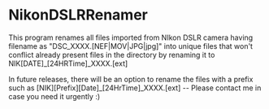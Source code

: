 # NikonDSLRRenamer
This program renames all files imported from NIkon DSLR camera having filename as "DSC_XXXX.[NEF|MOV|JPG|jpg]" into unique files that won't conflict already present files in the directory by renaming it to NIK[DATE]_[24HRTime]_XXXX.[ext]

In future releases, there will be an option to rename the files with a prefix such as [NIK][Prefix][Date]_[24HrTime]_XXXX.[ext]
-- Please contact me in case you need it urgently :)
